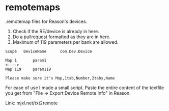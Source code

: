 # remotemaps
 .remotemap files for Reason's devices.

1. Check if the RE/device is already in here.
2. Do a pullrequest formatted as they are in here.
3. Maximum of 119 parameters per bank are allowed.

```
Scope	DeviceName		com.Dev.Device

Map	1		param1
<---->
Map	119		param119

Please make sure it's Map,1tab,Number,2tabs,Name
```

For ease of use I made a small script.
Paste the entire content of the textfile you get from "File -> Export Device Remote Info" in Reason.

Link: mjxl.net/txt2remote